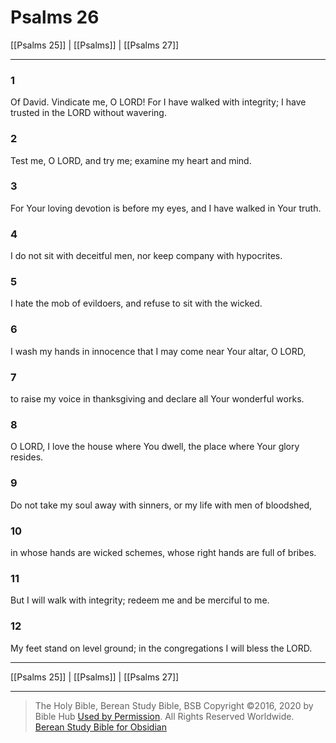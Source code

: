 # Psalms 26

[[Psalms 25]] | [[Psalms]] | [[Psalms 27]]

---

### 1
Of David. Vindicate me, O LORD! For I have walked with integrity; I have trusted in the LORD without wavering.

### 2
Test me, O LORD, and try me; examine my heart and mind.

### 3
For Your loving devotion is before my eyes, and I have walked in Your truth.

### 4
I do not sit with deceitful men, nor keep company with hypocrites.

### 5
I hate the mob of evildoers, and refuse to sit with the wicked.

### 6
I wash my hands in innocence that I may come near Your altar, O LORD,

### 7
to raise my voice in thanksgiving and declare all Your wonderful works.

### 8
O LORD, I love the house where You dwell, the place where Your glory resides.

### 9
Do not take my soul away with sinners, or my life with men of bloodshed,

### 10
in whose hands are wicked schemes, whose right hands are full of bribes.

### 11
But I will walk with integrity; redeem me and be merciful to me.

### 12
My feet stand on level ground; in the congregations I will bless the LORD.

---

[[Psalms 25]] | [[Psalms]] | [[Psalms 27]]

---

> The Holy Bible, Berean Study Bible, BSB
> Copyright &copy;2016, 2020 by Bible Hub
> [Used by Permission](https://berean.bible/terms.htm). All Rights Reserved Worldwide.
> [Berean Study Bible for Obsidian](https://github.com/gapmiss/berean-study-bible-for-obsidian)</small>

